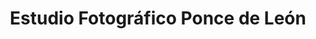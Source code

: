 ---
title: "Estudio Fotográfico Ponce de León"
url: /ecatepec-de-morelos/estudio-fotografico-ponce-de-leon/
shop: Foto
---